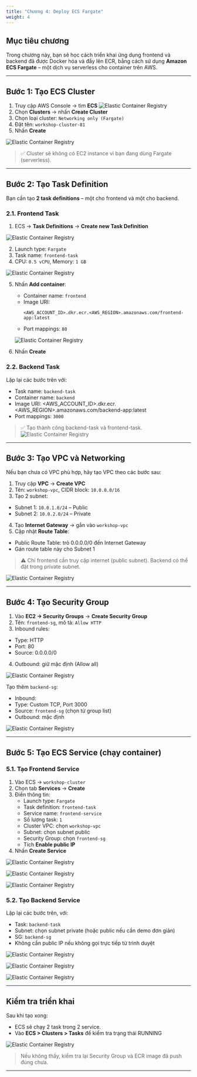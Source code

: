 ```yaml
---
title: "Chương 4: Deploy ECS Fargate"
weight: 4
---
```


## Mục tiêu chương

Trong chương này, bạn sẽ học cách triển khai ứng dụng frontend và backend đã được Docker hóa và đẩy lên ECR, bằng cách sử dụng **Amazon ECS Fargate** – một dịch vụ serverless cho container trên AWS.

---

## Bước 1: Tạo ECS Cluster

1. Truy cập AWS Console → tìm **ECS**
![Elastic Container Registry](/images/find-ecs.png)
2. Chọn **Clusters** → nhấn **Create Cluster**
3. Chọn loại cluster: `Networking only (Fargate)`
4. Đặt tên: `workshop-cluster-81`
5. Nhấn **Create**

![Elastic Container Registry](/images/create-ecs-cluster.png)
> ✅ Cluster sẽ không có EC2 instance vì bạn đang dùng Fargate (serverless).

---

## Bước 2: Tạo Task Definition

Bạn cần tạo **2 task definitions** – một cho frontend và một cho backend.

### 2.1. Frontend Task

1. ECS → **Task Definitions** → **Create new Task Definition**

![Elastic Container Registry](/images/choose-create-task.png)

2. Launch type: `Fargate`
3. Task name: `frontend-task`
4. CPU: `0.5 vCPU`, Memory: `1 GB`

![Elastic Container Registry](/images/config-task-fe-1.png)

5. Nhấn **Add container**:
   - Container name: `frontend`
   - Image URI:  
     ```
     <AWS_ACCOUNT_ID>.dkr.ecr.<AWS_REGION>.amazonaws.com/frontend-app:latest
     ```
   - Port mappings: `80`

   ![Elastic Container Registry](/images/config-task-fe-2.png)

6. Nhấn **Create**

### 2.2. Backend Task

Lặp lại các bước trên với:

- Task name: `backend-task`
- Container name: `backend`
- Image URI: <AWS_ACCOUNT_ID>.dkr.ecr.<AWS_REGION>.amazonaws.com/backend-app:latest
- Port mappings: `3000`


> ✅ Tạo thành công backend-task và frontend-task.
![Elastic Container Registry](/images/created-task-fe-be.png)

---

## Bước 3: Tạo VPC và Networking

Nếu bạn chưa có VPC phù hợp, hãy tạo VPC theo các bước sau:

1. Truy cập **VPC** → **Create VPC**
2. Tên: `workshop-vpc`, CIDR block: `10.0.0.0/16`
3. Tạo 2 subnet:
 - Subnet 1: `10.0.1.0/24` – Public
 - Subnet 2: `10.0.2.0/24` – Private
4. Tạo **Internet Gateway** → gắn vào `workshop-vpc`
5. Cập nhật **Route Table**:
 - Public Route Table: trỏ 0.0.0.0/0 đến Internet Gateway
 - Gán route table này cho Subnet 1

> ⚠️ Chỉ frontend cần truy cập internet (public subnet). Backend có thể đặt trong private subnet.

![Elastic Container Registry](/images/vpc.png)

---

## Bước 4: Tạo Security Group

1. Vào **EC2 → Security Groups** → **Create Security Group**
2. Tên: `frontend-sg`, mô tả: `Allow HTTP`
3. Inbound rules:
 - Type: HTTP
 - Port: 80
 - Source: 0.0.0.0/0
4. Outbound: giữ mặc định (Allow all)

![Elastic Container Registry](/images/frontend-sg.png)

Tạo thêm `backend-sg`:
- Inbound:
- Type: Custom TCP, Port 3000
- Source: `frontend-sg` (chọn từ group list)
- Outbound: mặc định

![Elastic Container Registry](/images/backend-sg.png)

---

## Bước 5: Tạo ECS Service (chạy container)

### 5.1. Tạo Frontend Service

1. Vào ECS → `workshop-cluster`
2. Chọn tab **Services** → **Create**
3. Điền thông tin:
   - Launch type: `Fargate`
   - Task definition: `frontend-task`
   - Service name: `frontend-service`
   - Số lượng task: `1`
   - Cluster VPC: chọn `workshop-vpc`
   - Subnet: chọn subnet public
   - Security Group: chọn `frontend-sg`
   - Tích **Enable public IP**
4. Nhấn **Create Service**

![Elastic Container Registry](/images/fe-service-detail.png)

![Elastic Container Registry](/images/fe-service-networking.png)

![Elastic Container Registry](/images/create-fe-service-success.png)


### 5.2. Tạo Backend Service

Lặp lại các bước trên, với:

- Task: `backend-task`
- Subnet: chọn subnet private (hoặc public nếu cần demo đơn giản)
- SG: `backend-sg`
- Không cần public IP nếu không gọi trực tiếp từ trình duyệt

![Elastic Container Registry](/images/be-service-detail.png)

![Elastic Container Registry](/images/be-service-networking.png)

![Elastic Container Registry](/images/create-be-service-success.png)

---

## Kiểm tra triển khai

Sau khi tạo xong:

- ECS sẽ chạy 2 task trong 2 service.
- Vào **ECS > Clusters > Tasks** để kiểm tra trạng thái RUNNING

![Elastic Container Registry](/images/review-fe-service.png)

> Nếu không thấy, kiểm tra lại Security Group và ECR image đã push đúng chưa.

---
